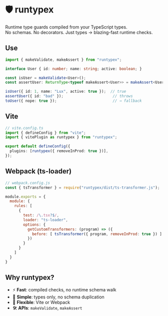 # 🛡️ runtypex

Runtime type guards compiled from your TypeScript types.  
No schemas. No decorators. Just types → blazing-fast runtime checks.


## Use
```ts
import { makeValidate, makeAssert } from "runtypex";

interface User { id: number; name: string; active: boolean; }

const isUser = makeValidate<User>();
const assertUser: ReturnType<typeof makeAssert<User>> = makeAssert<User>();

isUser({ id: 1, name: "Lux", active: true });  // true
assertUser({ id: "bad" });                      // throws
toUser({ nope: true });                         // → fallback
```

## Vite
```ts
// vite.config.ts
import { defineConfig } from "vite";
import { vitePlugin as runtypex } from "runtypex";

export default defineConfig({
  plugins: [runtypex({ removeInProd: true })],
});
```

## Webpack (ts-loader)
```js
// webpack.config.js
const { tsTransformer } = require("runtypex/dist/ts-transformer.js");

module.exports = {
  module: {
    rules: [
      {
        test: /\.tsx?$/,
        loader: "ts-loader",
        options: {
          getCustomTransformers: (program) => ({
            before: [ tsTransformer({ program, removeInProd: true }) ]
          })
        }
      }
    ]
  }
}
```

## Why runtypex?
- ⚡ **Fast**: compiled checks, no runtime schema walk
- 🧩 **Simple**: types only, no schema duplication
- 🧱 **Flexible**: Vite or Webpack
- 🛠️ **APIs**: `makeValidate`, `makeAssert`
